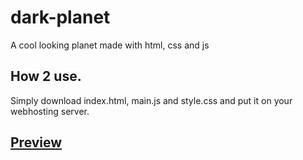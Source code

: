 # dark-planet
A cool looking planet made with html, css and js

## How 2 use.

Simply download index.html, main.js and style.css and put it on your webhosting server.

## [Preview](https://planet.pawpatrol.dev)
